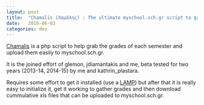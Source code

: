 ```yaml
---
layout: post
title:  "Chamalis (Χαμάλης) : The ultimate myschool.sch.gr script to gather grades"
date:   2016-06-03 
categories: dev
---
```



[Chamalis][bitbucketlink] is a php script to help grab the grades of each semester and upload them easily to myschool.sch.gr.

It is the joined effort of glemon, jdiamantakis and me, beta tested for two years (2013-14, 2014-15) by me and kathrin_plastara.

Requires some effort to get it installed (use a [LAMP][lamp]) but after that it is really easy to initialize it, get it working to gather grades and
then download cummulative xls files that can be uploaded to myschool.sch.gr.


[bitbucketlink]:https://bitbucket.org/i2g/chamalis
[lamp]:https://en.wikipedia.org/wiki/LAMP_%28software_bundle%29

